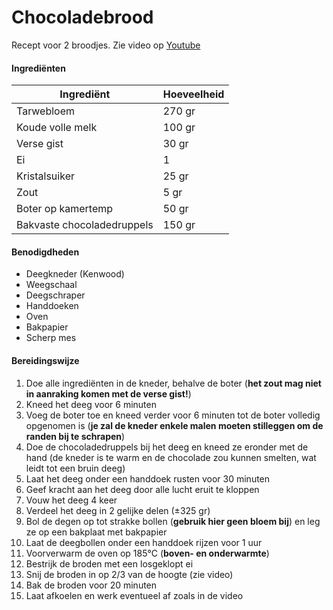 # Chocoladebrood

Recept voor 2 broodjes. Zie video op [Youtube](https://www.youtube.com/watch?v=Acv8tiYXmSM)

#### Ingrediënten

| Ingrediënt                 | Hoeveelheid |
| -------------------------- | ----------- |
| Tarwebloem                 | 270 gr      |
| Koude volle melk           | 100 gr      |
| Verse gist                 | 30 gr       |
| Ei                         | 1           |
| Kristalsuiker              | 25 gr       |
| Zout                       | 5 gr        |
| Boter op kamertemp         | 50 gr       |
| Bakvaste chocoladedruppels | 150 gr      |

#### Benodigdheden

- Deegkneder (Kenwood)
- Weegschaal
- Deegschraper
- Handdoeken
- Oven
- Bakpapier
- Scherp mes

#### Bereidingswijze

1. Doe alle ingrediënten in de kneder, behalve de boter (**het zout mag niet in aanraking komen met de verse gist!**)
2. Kneed het deeg voor 6 minuten
3. Voeg de boter toe en kneed verder voor 6 minuten tot de boter volledig opgenomen is (**je zal de kneder enkele malen moeten stilleggen om de randen bij te schrapen**)
4. Doe de chocoladedruppels bij het deeg en kneed ze eronder met de hand (de kneder is te warm en de chocolade zou kunnen smelten, wat leidt tot een bruin deeg)
5. Laat het deeg onder een handdoek rusten voor 30 minuten
6. Geef kracht aan het deeg door alle lucht eruit te kloppen
7. Vouw het deeg 4 keer
8. Verdeel het deeg in 2 gelijke delen (±325 gr)
9. Bol de degen op tot strakke bollen (**gebruik hier geen bloem bij**) en leg ze op een bakplaat met bakpapier
10. Laat de deegbollen onder een handdoek rijzen voor 1 uur
11. Voorverwarm de oven op 185°C (**boven- en onderwarmte**)
12. Bestrijk de broden met een losgeklopt ei
13. Snij de broden in op 2/3 van de hoogte (zie video)
14. Bak de broden voor 20 minuten
15. Laat afkoelen en werk eventueel af zoals in de video
